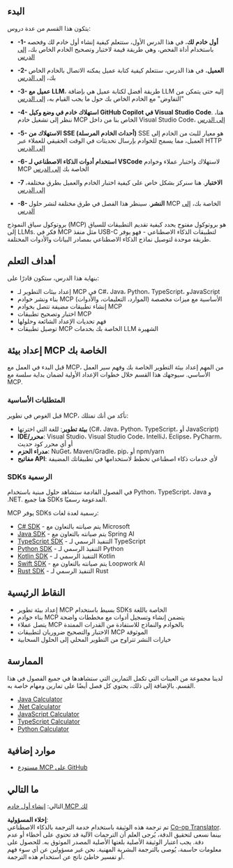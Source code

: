 <!--
CO_OP_TRANSLATOR_METADATA:
{
  "original_hash": "8fdd5786214b32ad33d8b5cf9012a0f7",
  "translation_date": "2025-05-17T08:05:01+00:00",
  "source_file": "03-GettingStarted/README.md",
  "language_code": "ar"
}
-->
## البدء

يتكون هذا القسم من عدة دروس:

- **-1- أول خادم لك**، في هذا الدرس الأول، ستتعلم كيفية إنشاء أول خادم لك وفحصه باستخدام أداة الفحص، وهي طريقة قيمة لاختبار وتصحيح الخادم الخاص بك، [إلى الدرس](/03-GettingStarted/01-first-server/README.md)

- **-2- العميل**، في هذا الدرس، ستتعلم كيفية كتابة عميل يمكنه الاتصال بالخادم الخاص بك، [إلى الدرس](/03-GettingStarted/02-client/README.md)

- **-3- عميل مع LLM**، طريقة أفضل لكتابة عميل هي بإضافة LLM إليه حتى يتمكن من "التفاوض" مع الخادم الخاص بك حول ما يجب القيام به، [إلى الدرس](/03-GettingStarted/03-llm-client/README.md)

- **-4- استهلاك خادم في وضع وكيل GitHub Copilot في Visual Studio Code**. هنا، ننظر إلى تشغيل خادم MCP الخاص بنا من داخل Visual Studio Code، [إلى الدرس](/03-GettingStarted/04-vscode/README.md)

- **-5- الاستهلاك من SSE (أحداث الخادم المرسلة)** SSE هو معيار للبث من الخادم إلى العميل، مما يسمح للخوادم بإرسال تحديثات في الوقت الحقيقي للعملاء عبر HTTP [إلى الدرس](/03-GettingStarted/05-sse-server/README.md)

- **-6- استخدام أدوات الذكاء الاصطناعي لـ VSCode** لاستهلاك واختبار عملاء وخوادم MCP الخاصة بك [إلى الدرس](/03-GettingStarted/06-aitk/README.md)

- **-7 الاختبار**. هنا سنركز بشكل خاص على كيفية اختبار الخادم والعميل بطرق مختلفة، [إلى الدرس](/03-GettingStarted/07-testing/README.md)

- **-8- النشر**. سينظر هذا الفصل في طرق مختلفة لنشر حلول MCP الخاصة بك، [إلى الدرس](/03-GettingStarted/08-deployment/README.md)

بروتوكول سياق النموذج (MCP) هو بروتوكول مفتوح يحدد كيفية تقديم التطبيقات للسياق إلى LLMs. فكر في MCP مثل منفذ USB-C لتطبيقات الذكاء الاصطناعي - فهو يوفر طريقة موحدة لتوصيل نماذج الذكاء الاصطناعي بمصادر البيانات والأدوات المختلفة.

## أهداف التعلم

بنهاية هذا الدرس، ستكون قادرًا على:

- إعداد بيئات التطوير لـ MCP في C#، Java، Python، TypeScript، وJavaScript
- بناء ونشر خوادم MCP الأساسية مع ميزات مخصصة (الموارد، التعليمات، والأدوات)
- إنشاء تطبيقات مضيفة تتصل بخوادم MCP
- اختبار وتصحيح تطبيقات MCP
- فهم تحديات الإعداد الشائعة وحلولها
- توصيل تطبيقات MCP الخاصة بك بخدمات LLM الشهيرة

## إعداد بيئة MCP الخاصة بك

قبل البدء في العمل مع MCP، من المهم إعداد بيئة التطوير الخاصة بك وفهم سير العمل الأساسي. سيوجهك هذا القسم خلال خطوات الإعداد الأولية لضمان بداية سلسة مع MCP.

### المتطلبات الأساسية

قبل الغوص في تطوير MCP، تأكد من أنك تمتلك:

- **بيئة تطوير**: للغة التي اخترتها (C#، Java، Python، TypeScript، أو JavaScript)
- **IDE/محرر**: Visual Studio، Visual Studio Code، IntelliJ، Eclipse، PyCharm، أو أي محرر كود حديث
- **مدراء الحزم**: NuGet، Maven/Gradle، pip، أو npm/yarn
- **مفاتيح API**: لأي خدمات ذكاء اصطناعي تخطط لاستخدامها في تطبيقاتك المضيفة

### SDKs الرسمية

في الفصول القادمة ستشاهد حلول مبنية باستخدام Python، TypeScript، Java و .NET. هنا جميع SDKs المدعومة رسميًا.

MCP يوفر SDKs رسمية لعدة لغات:
- [C# SDK](https://github.com/modelcontextprotocol/csharp-sdk) - يتم صيانته بالتعاون مع Microsoft
- [Java SDK](https://github.com/modelcontextprotocol/java-sdk) - يتم صيانته بالتعاون مع Spring AI
- [TypeScript SDK](https://github.com/modelcontextprotocol/typescript-sdk) - التنفيذ الرسمي لـ TypeScript
- [Python SDK](https://github.com/modelcontextprotocol/python-sdk) - التنفيذ الرسمي لـ Python
- [Kotlin SDK](https://github.com/modelcontextprotocol/kotlin-sdk) - التنفيذ الرسمي لـ Kotlin
- [Swift SDK](https://github.com/modelcontextprotocol/swift-sdk) - يتم صيانته بالتعاون مع Loopwork AI
- [Rust SDK](https://github.com/modelcontextprotocol/rust-sdk) - التنفيذ الرسمي لـ Rust

## النقاط الرئيسية

- إعداد بيئة تطوير MCP بسيط باستخدام SDKs الخاصة باللغة
- بناء خوادم MCP يتضمن إنشاء وتسجيل أدوات مع مخططات واضحة
- يتصل عملاء MCP بالخوادم والنماذج للاستفادة من القدرات الممتدة
- الاختبار والتصحيح ضروريان لتطبيقات MCP الموثوقة
- خيارات النشر تتراوح من التطوير المحلي إلى الحلول السحابية

## الممارسة

لدينا مجموعة من العينات التي تكمل التمارين التي ستشاهدها في جميع الفصول في هذا القسم. بالإضافة إلى ذلك، يحتوي كل فصل أيضًا على تمارين ومهام خاصة به.

- [Java Calculator](./samples/java/calculator/README.md)
- [.Net Calculator](../../../03-GettingStarted/samples/csharp)
- [JavaScript Calculator](./samples/javascript/README.md)
- [TypeScript Calculator](./samples/typescript/README.md)
- [Python Calculator](../../../03-GettingStarted/samples/python)

## موارد إضافية

- [مستودع MCP على GitHub](https://github.com/microsoft/mcp-for-beginners)

## ما التالي

التالي: [إنشاء أول خادم MCP لك](/03-GettingStarted/01-first-server/README.md)

**إخلاء المسؤولية**:  
تم ترجمة هذه الوثيقة باستخدام خدمة الترجمة بالذكاء الاصطناعي [Co-op Translator](https://github.com/Azure/co-op-translator). بينما نسعى لتحقيق الدقة، يُرجى العلم أن الترجمات الآلية قد تحتوي على أخطاء أو عدم دقة. يجب اعتبار الوثيقة الأصلية بلغتها الأصلية المصدر الموثوق به. للحصول على معلومات حاسمة، يُوصى بالترجمة البشرية المهنية. نحن غير مسؤولين عن أي سوء فهم أو تفسير خاطئ ناتج عن استخدام هذه الترجمة.
